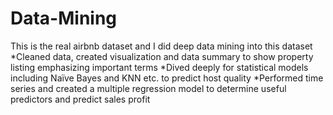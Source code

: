 # Data-Mining
This is the real airbnb dataset and I did deep data mining into this dataset
 *Cleaned data, created visualization and data summary to show property listing emphasizing important terms
 *Dived deeply for statistical models including Naïve Bayes and KNN etc. to predict host quality
 *Performed time series and created a multiple regression model to determine useful predictors and predict sales profit

